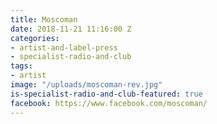 ```yaml
---
title: Moscoman
date: 2018-11-21 11:16:00 Z
categories:
- artist-and-label-press
- specialist-radio-and-club
tags:
- artist
image: "/uploads/moscoman-rev.jpg"
is-specialist-radio-and-club-featured: true
facebook: https://www.facebook.com/moscoman/
---
```



